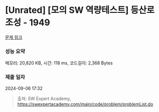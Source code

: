 # [Unrated] [모의 SW 역량테스트] 등산로 조성 - 1949 

[문제 링크](https://swexpertacademy.com/main/code/problem/problemDetail.do?contestProbId=AV5PoOKKAPIDFAUq) 

### 성능 요약

메모리: 20,820 KB, 시간: 118 ms, 코드길이: 2,368 Bytes

### 제출 일자

2024-09-06 17:32



> 출처: SW Expert Academy, https://swexpertacademy.com/main/code/problem/problemList.do